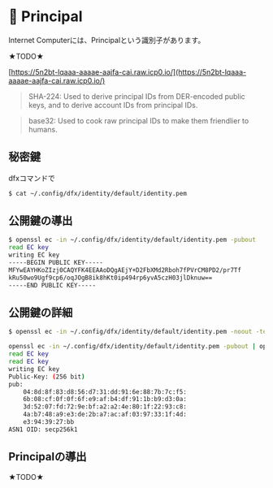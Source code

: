 # 🪪 Principal

Internet Computerには、Principalという識別子があります。

★TODO★

[https://5n2bt-lqaaa-aaaae-aajfa-cai.raw.icp0.io/](https://5n2bt-lqaaa-aaaae-aajfa-cai.raw.icp0.io/)

>SHA-224: Used to derive principal IDs from DER-encoded public keys, and to derive account IDs from principal IDs.

>base32: Used to cook raw principal IDs to make them friendlier to humans.

## 秘密鍵

dfxコマンドで

```bash
$ cat ~/.config/dfx/identity/default/identity.pem 
```

## 公開鍵の導出

```bash
$ openssl ec -in ~/.config/dfx/identity/default/identity.pem -pubout
read EC key
writing EC key
-----BEGIN PUBLIC KEY-----
MFYwEAYHKoZIzj0CAQYFK4EEAAoDQgAEjY+D2FbXMd2Rboh7fPVrCM8PD2/pr7Tf
kRu50wo9Ugf9cp6/oqJOgB8ik8hKt0ip494rp6yvA5czH03jlDknuw==
-----END PUBLIC KEY-----
```

## 公開鍵の詳細

```bash
$ openssl ec -in ~/.config/dfx/identity/default/identity.pem -noout -text
```

```bash
openssl ec -in ~/.config/dfx/identity/default/identity.pem -pubout | openssl ec -pubin -noout -text
read EC key
read EC key
writing EC key
Public-Key: (256 bit)
pub:
    04:8d:8f:83:d8:56:d7:31:dd:91:6e:88:7b:7c:f5:
    6b:08:cf:0f:0f:6f:e9:af:b4:df:91:1b:b9:d3:0a:
    3d:52:07:fd:72:9e:bf:a2:a2:4e:80:1f:22:93:c8:
    4a:b7:48:a9:e3:de:2b:a7:ac:af:03:97:33:1f:4d:
    e3:94:39:27:bb
ASN1 OID: secp256k1
```

## Principalの導出

★TODO★

